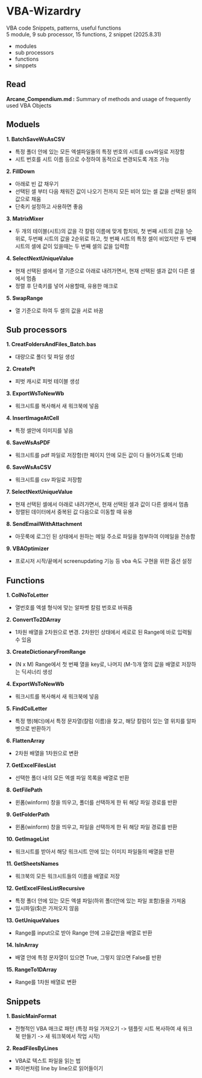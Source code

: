 # VBA-Wizardry
VBA code Snippets, patterns, useful functions <br>
5 module, 9 sub processor, 15 functions, 2 snippet (2025.8.31)

- modules
- sub processors
- functions
- sinppets

## Read 
**Arcane_Compendium.md :** Summary of methods and usage of frequently used VBA Objects<br>


## Moduels
**1. BatchSaveWsAsCSV**
  - 특정 폴더 안에 있는 모든 엑셀파일들의 특정 번호의 시트를 csv파일로 저장함
  - 시트 번호를 시트 이름 등으로 수정하여 동적으로 변경되도록 개조 가능

**2. FillDown**
  - 아래로 빈 값 채우기
  - 선택된 셀 부터 다음 채워진 값이 나오기 전까지 모든 비어 있는 셀 값을 선택된 셀의 값으로 채움
  - 단축키 설정하고 사용하면 좋음

**3. MatrixMixer**
  - 두 개의 테이블(시트)의 값을 각 칼럼 이름에 맞게 합치되, 첫 번째 시트의 값을 1순위로, 두번째 시트의 값을 2순위로 하고, 첫 번째 시트의 특정 셀이 비었지만 두 번째 시트의 셀에 값이 있을때는 두 번째 셀의 값을 입력함

**4. SelectNextUniqueValue**
  - 현재 선택된 셀에서 열 기준으로 아래로 내려가면서, 현재 선택된 셀과 값이 다른 셀에서 멈춤
  - 정렬 후 단축키를 넣어 사용할때, 유용한 매크로

**5. SwapRange**
  - 열 기준으로 하여 두 셀의 값을 서로 바꿈

## Sub processors

**1. CreatFoldersAndFiles_Batch.bas**
  - 대량으로 폴더 및 파일 생성

**2. CreatePt**
  - 피벗 캐시로 피벗 테이블 생성
    
**3. ExportWsToNewWb**
  - 워크시트를 복사해서 새 워크북에 넣음

**4. InsertImageAtCell**
  - 특정 셀안에 이미지를 넣음

**6. SaveWsAsPDF**
  - 워크시트를 pdf 파일로 저장함(한 페이지 안에 모든 값이 다 들어가도록 인쇄)

**6. SaveWsAsCSV**
  - 워크시트를 csv 파일로 저장함

**7. SelectNextUniqueValue**
  - 현재 선택된 셀에서 아래로 내려가면서, 현재 선택된 셀과 값이 다른 셀에서 멈춤
  - 정렬된 데이터에서 중복된 값 다음으로 이동할 때 유용

**8. SendEmailWithAttachment**
  - 아웃룩에 로그인 된 상태에서 원하는 메일 주소로 파일을 첨부하여 이메일을 전송함 

**9. VBAOptimizer**
   - 프로시저 시작/끝에서 screenupdating 기능 등 vba 속도 구현을 위한 옵션 설정
  
## Functions

**1. ColNoToLetter**
  - 열번호를 엑셀 형식에 맞는 알파벳 칼럼 번호로 바꿔줌 

**2. ConvertTo2DArray**
  - 1차원 배열을 2차원으로 변경. 2차원인 상태에서 세로로 된 Range에 바로 입력될 수 있음

**3. CreateDictionaryFromRange**
  - (N x M) Range에서 첫 번째 열을 key로, 나머지 (M-1)개 열의 값을 배열로 저장하는 딕셔너리 생성

**4. ExportWsToNewWb**
   - 워크시트를 복사해서 새 워크북에 넣음

**5. FindColLetter**
   - 특정 행(해더)에서 특정 문자열(칼럼 이름)을 찾고, 해당 칼럼이 있는 열 위치를 알파벳으로 반환하기

**6. FlattenArray**
   - 2차원 배열을 1차원으로 변환

**7. GetExcelFilesList**
  - 선택한 폴더 내의 모든 엑셀 파일 목록을 배열로 반환

**8. GetFilePath**
   - 윈폼(winform) 창을 띄우고, 폴더를 선택하게 한 뒤 해당 파일 경로를 반환

**9. GetFolderPath**
   - 윈폼(winform) 창을 띄우고, 파일을 선택하게 한 뒤 해당 파일 경로를 반환

**10. GetImageList**
  - 워크시트를 받아서 해당 워크시트 안에 있는 이미지 파일들의 배열을 반환

**11. GetSheetsNames**
  - 워크북의 모든 워크시트들의 이름을 배열로 저장

**12. GetExcelFilesListRecursive**
  - 특정 폴더 안에 있는 모든 엑셀 파일(하위 폴더안에 있는 파일 포함)들을 가져옴
  - 임시파일($)은 가져오지 않음

**13. GetUniqueValues**
  - Range를 input으로 받아 Range 안에 고유값만을 배열로 반환

**14. IsInArray**
  - 배열 안에 특정 문자열이 있으면 True, 그렇지 않으면 False를 반환

**15. RangeTo1DArray**
  - Range를 1차원 배열로 변환 
    
## Snippets

**1. BasicMainFormat**
  - 전형적인 VBA 매크로 패턴 (특정 파일 가져오기 -> 템플릿 시트 복사하여 새 워크북 만들기 -> 새 워크북에서 작업 시작) 

**2. ReadFilesByLines**
  - VBA로 텍스트 파일을 읽는 법
  - 파이썬처럼 line by line으로 읽어들이기

